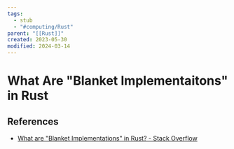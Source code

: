 ```yaml
---
tags:
  - stub
  - "#computing/Rust"
parent: "[[Rust]]"
created: 2023-05-30
modified: 2024-03-14
---
```

# What Are "Blanket Implementaitons" in Rust


## References
- [What are "Blanket Implementations" in Rust? - Stack Overflow](https://stackoverflow.com/questions/73861891/what-are-blanket-implementations-in-rust)